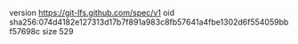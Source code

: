 version https://git-lfs.github.com/spec/v1
oid sha256:074d4182e127313d17b7f891a983c8fb57641a4fbe1302d6f554059bbf57698c
size 529
